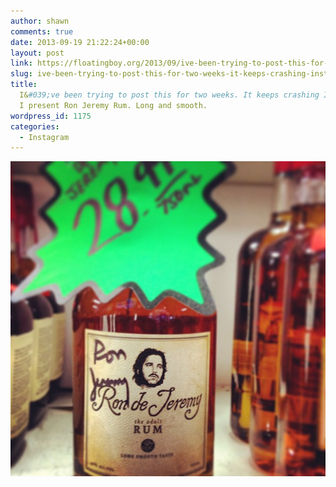 ```yaml
---
author: shawn
comments: true
date: 2013-09-19 21:22:24+00:00
layout: post
link: https://floatingboy.org/2013/09/ive-been-trying-to-post-this-for-two-weeks-it-keeps-crashing-instagram-i-present-ron-jeremy-rum-long-and-smooth/
slug: ive-been-trying-to-post-this-for-two-weeks-it-keeps-crashing-instagram-i-present-ron-jeremy-rum-long-and-smooth
title:
  I&#039;ve been trying to post this for two weeks. It keeps crashing Instagram.
  I present Ron Jeremy Rum. Long and smooth.
wordpress_id: 1175
categories:
  - Instagram
---
```


[![I've been trying to post this for two weeks. It keeps crashing Instagram. I present Ron Jeremy Rum. Long and smooth.](/assets/media/2013/09/1f0ab32e217111e391cd22000aeb1ba3_7.jpg)](/assets/media/2013/09/1f0ab32e217111e391cd22000aeb1ba3_7.jpg)
